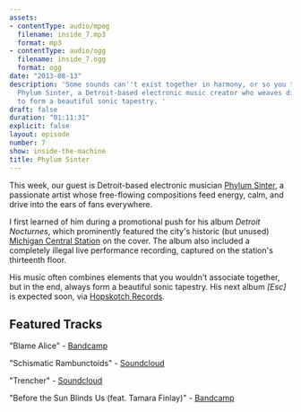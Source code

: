 ```yaml
---
assets:
- contentType: audio/mpeg
  filename: inside_7.mp3
  format: mp3
- contentType: audio/ogg
  filename: inside_7.ogg
  format: ogg
date: "2013-08-13"
description: 'Some sounds can''t exist together in harmony, or so you think. Meet
  Phylum Sinter, a Detroit-based electronic music creator who weaves disparate elements
  to form a beautiful sonic tapestry. '
draft: false
duration: "01:11:31"
explicit: false
layout: episode
number: 7
show: inside-the-machine
title: Phylum Sinter
---
```

This week, our guest is Detroit-based electronic musician [Phylum Sinter](http://flavors.me/phylum_sinter), a passionate artist whose free-flowing compositions feed energy, calm, and drive into the ears of fans everywhere.

I first learned of him during a promotional push for his album *Detroit Nocturnes*, which prominently featured the city's historic (but unused) [Michigan Central Station](http://en.wikipedia.org/wiki/Michigan_Central_Station) on the cover. The album also included a completely illegal live performance recording, captured on the station's thirteenth floor.

His music often combines elements that you wouldn't associate together, but in the end, always form a beautiful sonic tapestry. His next album *[Esc]* is expected soon, via [Hopskotch Records](http://hopskotchrecords.com).

## Featured Tracks

"Blame Alice" - [Bandcamp](http://phylumsinter.bandcamp.com/track/blame-alice)

"Schismatic Rambunctoids" - [Soundcloud](https://soundcloud.com/phylum_sinter/phylum-sinter-schismatic)

"Trencher" - [Soundcloud](https://soundcloud.com/phylum_sinter/trencher)

"Before the Sun Blinds Us (feat.  Tamara Finlay)" - [Bandcamp](http://phylumsinter.bandcamp.com/album/detroit-nocturnes)

